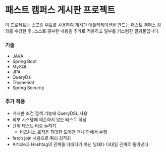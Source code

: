 # 패스트 캠퍼스 게시판 프로젝트

이 프로젝트는 스프링 부트를 사용하여 게시판 애플리케이션을 만드는 패스트 캠퍼스 강의를 수강한 후, 스스로 공부한 내용을 추가로 적용하고 일부를 커스텀한 결과물입니다.

### 기술
- JAVA
- Spring Boot
- MySQL
- JPA
- QueryDsl
- Thymeleaf
- Spring Security

### 추가 적용
- 게시판 조건 검색 기능에 QueryDSL 사용
- 외부 시스템에 의존하지 않는 테스트 작성
- 단위 테스트 비중 늘리기
  - 비즈니스 로직은 최대한 도메인 객체 안에서 수행
- fetch join 사용으로 쿼리 최적화
- Article과 Hashtag의 관계를 다대다가 아닌 일대다 다대일 관계로 풀어낸다.
